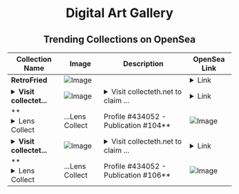 <div align="center">

# Digital Art Gallery

## Trending Collections on OpenSea

| Collection Name                       | Image                                                                                     | Description                       | OpenSea Link                                                                                          |
|---------------------------------------|-------------------------------------------------------------------------------------------|-----------------------------------|--------------------------------------------------------------------------------------------------------|
| **RetroFried** | ![Image](https://i.seadn.io/s/raw/files/fdb1235f72b4f3cbe1ef382aa08cad0a.jpg?w=500&auto=format?w=200&auto=format) |  | <details><summary>Link</summary>[RetroFried](https://opensea.io/collection/retrofried)</details> |
| **<details><summary>Visit collectet...</summary>Visit collecteth.net to claim rewards</details>** | ![Image](https://i.seadn.io/s/raw/files/41d938efb2b524f9265ba87de126b153.png?w=500&auto=format?w=200&auto=format) | <details><summary>Visit collecteth.net to claim ...</summary>Visit collecteth.net to claim rewards</details> | <details><summary>Link</summary>[Visit collecteth.net to claim rewards](https://opensea.io/collection/visit-collecteth-net-to-claim-rewards-1)</details> |
| **<details><summary>Lens Collect | ...</summary>Lens Collect | Profile #434052 - Publication #104</details>** | ![Image](https://i.seadn.io/s/raw/files/9e609adc0a2fa4b9f8c1acd3fa1b1ec3.jpg?w=500&auto=format?w=200&auto=format) |  | <details><summary>Link</summary>[Lens Collect | Profile #434052 - Publication #104](https://opensea.io/collection/lens-collect-profile-434052-publication-104)</details> |
| **<details><summary>Visit collectet...</summary>Visit collecteth.net to claim rewards</details>** | ![Image](https://i.seadn.io/s/raw/files/41d938efb2b524f9265ba87de126b153.png?w=500&auto=format?w=200&auto=format) | <details><summary>Visit collecteth.net to claim ...</summary>Visit collecteth.net to claim rewards</details> | <details><summary>Link</summary>[Visit collecteth.net to claim rewards](https://opensea.io/collection/visit-collecteth-net-to-claim-rewards)</details> |
| **<details><summary>Lens Collect | ...</summary>Lens Collect | Profile #434052 - Publication #106</details>** | ![Image](https://i.seadn.io/s/raw/files/671f8663d163a9fbddbf9cc8f7026de0.jpg?w=500&auto=format?w=200&auto=format) |  | <details><summary>Link</summary>[Lens Collect | Profile #434052 - Publication #106](https://opensea.io/collection/lens-collect-profile-434052-publication-106)</details> |

</div>